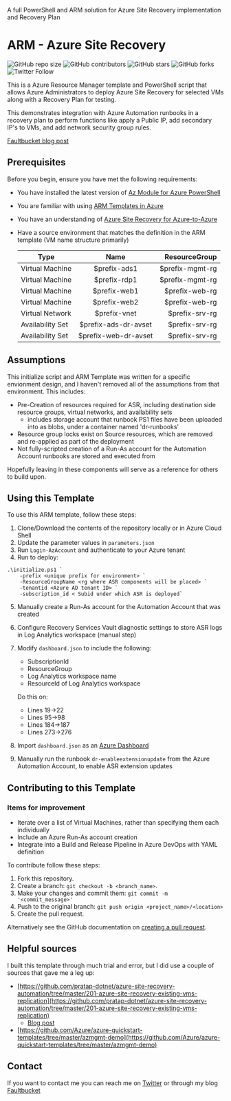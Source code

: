 A full PowerShell and ARM solution for Azure Site Recovery implementation and Recovery Plan

# ARM - Azure Site Recovery

<!--- These are examples. See https://shields.io for others or to customize this set of shields. You might want to include dependencies, project status and licence info here --->
![GitHub repo size](https://img.shields.io/github/repo-size/jeffwmiles/arm-azuresiterecovery)
![GitHub contributors](https://img.shields.io/github/contributors/jeffwmiles/arm-azuresiterecovery)
![GitHub stars](https://img.shields.io/github/stars/jeffwmiles/arm-azuresiterecovery?style=social)
![GitHub forks](https://img.shields.io/github/forks/jeffwmiles/arm-azuresiterecovery?style=social)
![Twitter Follow](https://img.shields.io/twitter/follow/jwmiles5?style=social)

This is a Azure Resource Manager template and PowerShell script that allows Azure Administrators to deploy Azure Site Recovery for selected VMs along with a Recovery Plan for testing.

This demonstrates integration with Azure Automation runbooks in a recovery plan to perform functions like apply a Public IP, add secondary IP's to VMs, and add network security group rules.

[Faultbucket blog post](https://faultbucket.ca/2019/12/azure-site-recovery-arm-template/)

## Prerequisites

Before you begin, ensure you have met the following requirements:
<!--- These are just example requirements. Add, duplicate or remove as required --->
* You have installed the latest version of [Az Module for Azure PowerShell](https://docs.microsoft.com/en-us/powershell/azure/install-az-ps?view=azps-3.1.0)
* You are familiar with using [ARM Templates in Azure](https://docs.microsoft.com/en-us/azure/azure-resource-manager/template-deployment-overview)
* You have an understanding of [Azure Site Recovery for Azure-to-Azure](https://docs.microsoft.com/en-us/azure/site-recovery/azure-to-azure-architecture)

* Have a source environment that matches the definition in the ARM template (VM name structure primarily)

    | Type        | Name           | ResourceGroup  |
    | ------------- |:-------------:| -----:|
    | Virtual Machine      | $prefix-ads1      | $prefix-mgmt-rg |
    | Virtual Machine      | $prefix-rdp1      |   $prefix-mgmt-rg |
    | Virtual Machine      | $prefix-web1      |   $prefix-web-rg |
    | Virtual Machine      | $prefix-web2      |   $prefix-web-rg |
    | Virtual Network      | $prefix-vnet      |   $prefix-srv-rg |
    | Availability Set      | $prefix-ads-dr-avset      |   $prefix-srv-rg |
    | Availability Set      | $prefix-web-dr-avset      |   $prefix-srv-rg |

## Assumptions

This initialize script and ARM Template was written for a specific envionment design, and I haven't removed all of the assumptions from that environment. This includes:
* Pre-Creation of resources required for ASR, including destination side resource groups, virtual networks, and availability sets
    * includes storage account that runbook PS1 files have been uploaded into as blobs, under a container named 'dr-runbooks'
* Resource group locks exist on Source resources, which are removed and re-applied as part of the deployment
* Not fully-scripted creation of a Run-As account for the Automation Account runbooks are stored and executed from

Hopefully leaving in these components will serve as a reference for others to build upon.

## Using this Template

To use this ARM template, follow these steps:

1. Clone/Download the contents of the repository locally or in Azure Cloud Shell
2. Update the parameter values in `parameters.json`
3. Run `Login-AzAccount` and authenticate to your Azure tenant
4. Run to deploy:
```
.\initialize.ps1 `
    -prefix <unique prefix for environment> `
    -ResourceGroupName <rg where ASR components will be placed> `
    -tenantid <Azure AD tenant ID> `
    -subscription_id < Subid under which ASR is deployed`
```

5. Manually create a Run-As account for the Automation Account that was created
6. Configure Recovery Services Vault diagnostic settings to store ASR logs in Log Analytics workspace (manual step)
7. Modify `dashboard.json` to include the following:
    * SubscriptionId
    * ResourceGroup
    * Log Analytics workspace name
    * ResourceId of Log Analytics workspace

    Do this on:
    * Lines 19->22
    * Lines 95->98
    * Lines 184->187
    * Lines 273->276

8. Import `dashboard.json` as an [Azure Dashboard](https://docs.microsoft.com/en-us/azure/azure-portal/azure-portal-dashboards)
9. Manually run the runbook `dr-enableextensionupdate` from the Azure Automation Account, to enable ASR extension updates

## Contributing to this Template

### Items for improvement
* Iterate over a list of Virtual Machines, rather than specifying them each individually
* Include an Azure Run-As account creation
* Integrate into a Build and Release Pipeline in Azure DevOps with YAML definition

To contribute follow these steps:

1. Fork this repository.
2. Create a branch: `git checkout -b <branch_name>`.
3. Make your changes and commit them: `git commit -m '<commit_message>'`
4. Push to the original branch: `git push origin <project_name>/<location>`
5. Create the pull request.

Alternatively see the GitHub documentation on [creating a pull request](https://help.github.com/en/github/collaborating-with-issues-and-pull-requests/creating-a-pull-request).

## Helpful sources

I built this template through much trial and error, but I did use a couple of sources that gave me a leg up:

* [https://github.com/pratap-dotnet/azure-site-recovery-automation/tree/master/201-azure-site-recovery-existing-vms-replication](https://github.com/pratap-dotnet/azure-site-recovery-automation/tree/master/201-azure-site-recovery-existing-vms-replication)
    * [Blog post](https://www.cloudmanav.com/azure/azure-site-recovery-replicating-existing-vms/#)
* [https://github.com/Azure/azure-quickstart-templates/tree/master/azmgmt-demo](https://github.com/Azure/azure-quickstart-templates/tree/master/azmgmt-demo)

## Contact

If you want to contact me you can reach me on [Twitter](https://twitter.com/jwmiles5) or through my blog [Faultbucket](https://faultbucket.ca)
